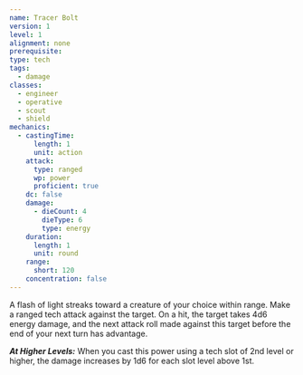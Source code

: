```yaml
---
name: Tracer Bolt
version: 1
level: 1
alignment: none
prerequisite: 
type: tech
tags:
  - damage
classes:
  - engineer
  - operative
  - scout
  - shield
mechanics:
  - castingTime:
      length: 1
      unit: action
    attack:
      type: ranged
      wp: power
      proficient: true
    dc: false
    damage:
      - dieCount: 4
        dieType: 6
        type: energy
    duration:
      length: 1
      unit: round
    range:
      short: 120
    concentration: false
---
```

A flash of light streaks toward a creature of your choice within range. Make a ranged tech attack against the target. On a hit, the target takes 4d6 energy damage, and the next attack roll made against this target before the end of your next turn has advantage. 

***__At Higher Levels__:*** When you cast this power using a tech slot of 2nd level or higher, the damage increases by 1d6 for each slot level above 1st.
    